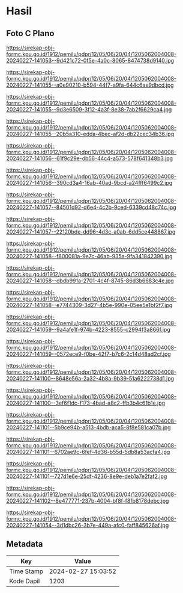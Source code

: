 # Hasil

## Foto C Plano

https://sirekap-obj-formc.kpu.go.id/1912/pemilu/pdpr/12/05/06/20/04/1205062004008-20240227-141053--9d421c72-0f5e-4a0c-8065-8474738d9140.jpg

https://sirekap-obj-formc.kpu.go.id/1912/pemilu/pdpr/12/05/06/20/04/1205062004008-20240227-141055--a0e90210-b594-44f7-a9fa-644c6ae9dbcd.jpg

https://sirekap-obj-formc.kpu.go.id/1912/pemilu/pdpr/12/05/06/20/04/1205062004008-20240227-141055--9d3e6509-3f12-4a3f-8e38-7ab2f6629ca4.jpg

https://sirekap-obj-formc.kpu.go.id/1912/pemilu/pdpr/12/05/06/20/04/1205062004008-20240227-141055--20b5a310-edda-4bec-af2d-db22cec34b36.jpg

https://sirekap-obj-formc.kpu.go.id/1912/pemilu/pdpr/12/05/06/20/04/1205062004008-20240227-141056--61f9c29e-db56-44c4-a573-578f641348b3.jpg

https://sirekap-obj-formc.kpu.go.id/1912/pemilu/pdpr/12/05/06/20/04/1205062004008-20240227-141056--390cd3a4-16ab-40ad-9bcd-a24fff6499c2.jpg

https://sirekap-obj-formc.kpu.go.id/1912/pemilu/pdpr/12/05/06/20/04/1205062004008-20240227-141057--84501d92-d6e4-4c2b-9ced-6339cd48c74c.jpg

https://sirekap-obj-formc.kpu.go.id/1912/pemilu/pdpr/12/05/06/20/04/1205062004008-20240227-141057--22120bde-dd96-4d3c-a0ab-6dd5ce448867.jpg

https://sirekap-obj-formc.kpu.go.id/1912/pemilu/pdpr/12/05/06/20/04/1205062004008-20240227-141058--f800081a-9e7c-46ab-935a-9fa341842390.jpg

https://sirekap-obj-formc.kpu.go.id/1912/pemilu/pdpr/12/05/06/20/04/1205062004008-20240227-141058--dbdb991a-2701-4c4f-8745-86d3b6683c4e.jpg

https://sirekap-obj-formc.kpu.go.id/1912/pemilu/pdpr/12/05/06/20/04/1205062004008-20240227-141058--e7744309-3d27-4b5e-990e-05ee5e1bf2f7.jpg

https://sirekap-obj-formc.kpu.go.id/1912/pemilu/pdpr/12/05/06/20/04/1205062004008-20240227-141059--9a4afe1f-974b-4223-8555-c2994f3a866f.jpg

https://sirekap-obj-formc.kpu.go.id/1912/pemilu/pdpr/12/05/06/20/04/1205062004008-20240227-141059--0572ece9-f0be-42f7-b7c6-2c14d48ad2cf.jpg

https://sirekap-obj-formc.kpu.go.id/1912/pemilu/pdpr/12/05/06/20/04/1205062004008-20240227-141100--8648e56a-2a32-4b8a-9b39-51a6222738d1.jpg

https://sirekap-obj-formc.kpu.go.id/1912/pemilu/pdpr/12/05/06/20/04/1205062004008-20240227-141100--3ef6f1dc-f173-4bad-a8c2-ffb3b4c61b1e.jpg

https://sirekap-obj-formc.kpu.go.id/1912/pemilu/pdpr/12/05/06/20/04/1205062004008-20240227-141101--5b9ce94b-a513-4bdb-aca5-8f8e581ca07b.jpg

https://sirekap-obj-formc.kpu.go.id/1912/pemilu/pdpr/12/05/06/20/04/1205062004008-20240227-141101--6702ae9c-6fef-4d36-b55d-5db8a53acfa4.jpg

https://sirekap-obj-formc.kpu.go.id/1912/pemilu/pdpr/12/05/06/20/04/1205062004008-20240227-141101--727d1e6e-25df-4236-8e9e-deb1a7e2faf2.jpg

https://sirekap-obj-formc.kpu.go.id/1912/pemilu/pdpr/12/05/06/20/04/1205062004008-20240227-141102--8e477771-237b-4004-bf8f-f8fb8178debc.jpg

https://sirekap-obj-formc.kpu.go.id/1912/pemilu/pdpr/12/05/06/20/04/1205062004008-20240227-141054--3d1dbc26-3b7e-449a-afc0-faff845626af.jpg


## Metadata

| Key        | Value               |
| ---------- | ------------------- |
| Time Stamp | 2024-02-27 15:03:52 |
| Kode Dapil | 1203                |



